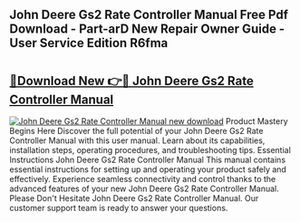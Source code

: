 ## John Deere Gs2 Rate Controller Manual Free Pdf Download - Part-arD New Repair Owner Guide - User Service Edition R6fma

# <h2><a href="http://bc94618.oget.top/?id=John+Deere+Gs2+Rate+Controller+Manual">🔗Download New 👉🔴 John Deere Gs2 Rate Controller Manual</a></h2>

[![John Deere Gs2 Rate Controller Manual new download](https://i.imgur.com/5g1atiW.png)](http://bc94618.oget.top/?id=John+Deere+Gs2+Rate+Controller+Manual)
Product Mastery Begins Here Discover the full potential of your John Deere Gs2 Rate Controller Manual with this user manual. Learn about its capabilities, installation steps, operating procedures, and troubleshooting tips. Essential Instructions John Deere Gs2 Rate Controller Manual This manual contains essential instructions for setting up and operating your product safely and effectively. Experience seamless connectivity and control thanks to the advanced features of your new John Deere Gs2 Rate Controller Manual. Please Don't Hesitate John Deere Gs2 Rate Controller Manual. Our customer support team is ready to answer your questions.
